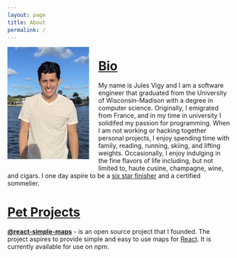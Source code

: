 ```yaml
---
layout: page
title: About
permalink: /
---
```


<div style="float:left; margin-right:1.5em; margin-bottom:1.5em;" >
    <img src="assets/profile_picture.PNG" />
</div>

# <u>Bio</u>

My name is Jules Vigy and I am a software engineer that graduated from the University of Wisconsin-Madison with a degree in computer science. Originally, I emigrated from France, and in my time in university I solidifed my passion for programming. When I am not working or hacking together personal projects, I enjoy spending time with family, reading, running, skiing, and lifting weights. Occasionally, I enjoy indulging in the fine flavors of life including, but not limited to, haute cusine, champagne, wine, and cigars. I one day aspire to be a [six star finisher](https://www.worldmarathonmajors.com/six-star) and a certified sommelier.

# <u>Pet Projects</u>

**[@react-simple-maps](https://github.com/julesvigy/react-simple-maps)** - is an open source project that I founded. The project aspires to provide simple and easy to use maps for [React](https://reactjs.org/). It is currently available for use on npm.
